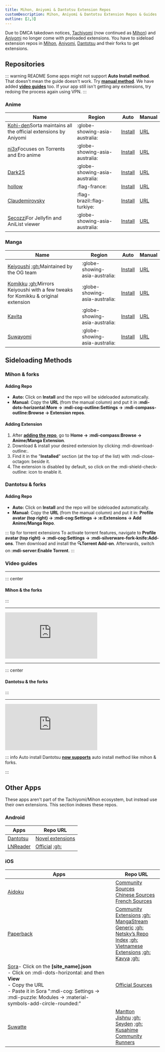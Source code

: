 ```yaml
---
title: Mihon, Aniyomi & Dantotsu Extension Repos
customDescription: Mihon, Aniyomi & Dantotsu Extension Repos & Guides
outline: [2,3]
---
```


<GradientCard title="Extension Repos" description="Mihon, Aniyomi & Dantotsu Extension Repos & Guides" theme="turquoise" variant="thin"/>

Due to DMCA takedown notices, [Tachiyomi](https://tachiyomi.org/) (now continued as [Mihon](https://mihon.app/)) and [Aniyomi](https://aniyomi.org/) no longer come with preloaded extensions. You have to sideload extension repos in [Mihon](https://mihon.app/), [Aniyomi](https://aniyomi.org/), [Dantotsu](https://dantotsuapp.netlify.app/) and their forks to get extensions.

## Repositories

::: warning README
Some apps might not support **Auto Install method**. That doesn't mean the guide doesn't work. Try [**manual method**](#adding-repo). We have added [**video guides**](#video-guides) too. If your app still isn't getting any extensions, try redoing the process again using VPN.
:::

### Anime

| Name | Region | Auto | Manual |
| - | - | - | - |
| [Kohi-den](https://github.com/Kohi-den/extensions)<tooltip>Sorta maintains all the official extensions by Aniyomi</tooltip> | :globe-showing-asia-australia: | [Install](aniyomi://add-repo?url=https://raw.githubusercontent.com/Kohi-den/extensions/main/index.min.json) | [URL](https://raw.githubusercontent.com/Kohi-den/extensions/main/index.min.json) |
| [ni3x](https://github.com/ni3x/aniyomi-extensions)<tooltip>Focuses on Torrents and Ero anime</tooltip> | :globe-showing-asia-australia: | [Install](aniyomi://add-repo?url=https://raw.githubusercontent.com/ni3x/aniyomi-extensions/repo/index.min.json) | [URL](https://raw.githubusercontent.com/ni3x/aniyomi-extensions/repo/index.min.json) |
| [Dark25](https://github.com/Dark25/aniyomi-extensions) | :globe-showing-asia-australia: | [Install](aniyomi://add-repo?url=https://raw.githubusercontent.com/Dark25/aniyomi-extensions/repo/index.min.json) | [URL](https://raw.githubusercontent.com/Dark25/aniyomi-extensions/repo/index.min.json) |
| [hollow](https://codeberg.org/hollow/aniyomi-extensions-fr) | :flag-france: | [Install](aniyomi://add-repo?url=https://codeberg.org/hollow/aniyomi-extensions-fr/media/branch/repo/index.min.json) | [URL](https://codeberg.org/hollow/aniyomi-extensions-fr/media/branch/repo/index.min.json) |
| [Claudemirovsky](https://github.com/Claudemirovsky/cursedyomi-extensions) | :flag-brazil::flag-turkiye: | [Install](aniyomi://add-repo?url=https://raw.githubusercontent.com/Claudemirovsky/cursedyomi-extensions/repo/index.min.json) | [URL](https://raw.githubusercontent.com/Claudemirovsky/cursedyomi-extensions/repo/index.min.json) |
| [Secozzi](https://github.com/Secozzi/aniyomi-extensions)<tooltip>For Jellyfin and AniList viewer</tooltip> | :globe-showing-asia-australia: | [Install](aniyomi://add-repo?url=https://raw.githubusercontent.com/Secozzi/aniyomi-extensions/refs/heads/repo/index.min.json) | [URL](https://raw.githubusercontent.com/Secozzi/aniyomi-extensions/refs/heads/repo/index.min.json) |

### Manga
| Name | Region | Auto | Manual |
| - | - | - | - |
| [Keiyoushi](https://keiyoushi.github.io/) [:gh:](https://github.com/keiyoushi/extensions)<tooltip>Maintained by the OG team</tooltip> | :globe-showing-asia-australia: | [Install](tachiyomi://add-repo?url=https://raw.githubusercontent.com/keiyoushi/extensions/repo/index.min.json) | [URL](https://raw.githubusercontent.com/keiyoushi/extensions/repo/index.min.json) |
| [Komikku](https://komikku-app.github.io/) [:gh:](https://github.com/komikku-app/komikku-extensions)<tooltip>Mirrors Keiyoushi with a few tweaks for Komikku & original extension</tooltip> | :globe-showing-asia-australia: | [Install](tachiyomi://add-repo?url=https://raw.githubusercontent.com/komikku-app/extensions/repo/index.min.json) | [URL](https://raw.githubusercontent.com/komikku-app/extensions/repo/index.min.json) |
| [Kavita](https://github.com/Kareadita/tach-extension/) | :globe-showing-asia-australia: | [Install](tachiyomi://add-repo?url=https://raw.githubusercontent.com/Kareadita/tach-extension/repo/index.min.json) | [URL](https://raw.githubusercontent.com/Kareadita/tach-extension/repo/index.min.json) |
| [Suwayomi](https://github.com/Suwayomi/tachiyomi-extension) | :globe-showing-asia-australia: | [Install](tachiyomi://add-repo?url=https://raw.githubusercontent.com/Suwayomi/tachiyomi-extension/repo/index.min.json) | [URL](https://raw.githubusercontent.com/Suwayomi/tachiyomi-extension/repo/index.min.json) |



## Sideloading Methods

### Mihon & forks

#### Adding Repo
- **Auto:** Click on **Install** and the repo will be sideloaded automatically.
- **Manual:** Copy the **URL** (from the manual column) and put it in **:mdi-dots-horizontal:More -> :mdi-cog-outline:Settings -> :mdi-compass-outline:Browse -> Extension repos**.

#### Adding Extension
1. After [**adding the repo**](#adding-repo), go to **Home -> :mdi-compass:Browse -> Anime/Manga Extension**.
2. Download & install your desired extension by clicking :mdi-download-outline:.
3. Find it in the "**Installed**" section (at the top of the list) with :mdi-close-octagon: beside it.
4. The extension is disabled by default, so click on the :mdi-shield-check-outline: icon to enable it.

### Dantotsu & forks

#### Adding Repo
- **Auto:** Click on **Install** and the repo will be sideloaded automatically.
- **Manual:** Copy the **URL** (from the manual column) and put it in: **Profile avatar (top right) -> :mdi-cog:Settings -> :e:Extensions -> Add Anime/Manga Repo**.

::: tip for torrent extensions
To activate torrent features, navigate to **Profile avatar (top right) -> :mdi-cog:Settings -> :mdi-silverware-fork-knife:Add-ons**. Then download and install the **:mag:Torrent Add-on**. Afterwards, switch on **:mdi-server:Enable Torrent**.
:::


### Video guides

___

::: center
#### **Mihon & the forks**
:::
___

<div class="video_wrapper"><iframe src="https://www.youtube.com/embed/wemPCkUCyxo" frameborder="0" allowfullscreen></iframe></div>

___

::: center
#### **Dantotsu & the forks**
:::
___

<div class="video_wrapper"><iframe src="https://www.youtube.com/embed/dubXV-R9lUM" frameborder="0" allowfullscreen></iframe></div>

::: info Auto install
Dantotsu [**now supports**](https://github.com/rebelonion/Dantotsu/pull/558/commits/38d68a79761b59f6a5a6cbb7380cfdb99a82b21b) auto install method like mihon & forks.

:::

## Other Apps
These apps aren't part of the Tachiyomi/Mihon ecosystem, but instead use their own extensions. This section indexes these repos.

### Android

| Apps | Repo URL |
|-|-|
| [Dantotsu](https://github.com/rebelonion/Dantotsu) | [Novel extensions](https://github.com/dannovels/novel-extensions) |
| [LNReader](https://lnreader.github.io/) | [Official](https://lnreader.github.io/plugins) [:gh:](https://github.com/LNReader/lnreader-plugins) |


### iOS

| Apps | Repo URL |
|-|-|
| [Aidoku](https://aidoku.app/) | [Community Sources](https://github.com/Skittyblock/aidoku-community-sources) <br> [Chinese Sources](https://github.com/suiyuran/aidoku-zh-sources) <br> [French Sources](https://github.com/Moomooo95/aidoku-french-sources) |
| [Paperback](https://paperback.moe/) | [Community Extensions](https://thenetsky.github.io/community-extensions/0.8/) [:gh:](https://github.com/TheNetsky/community-extensions)  <br> [MangaStream Generic](https://seyden.github.io/extensions-generic-0.8/mangastream/) [:gh:](https://github.com/Seyden/extensions-generic-0.8) <br> [Netsky’s Repo Index](https://thenetsky.github.io/netskys-extensions/) [:gh:](https://github.com/TheNetsky/netskys-extensions) <br> [Vietnamese Extensions](https://huynlx.github.io/Extensions-Viet/) [:gh:](https://github.com/huynlx/Extensions-Viet) <br> [Kavya](https://ack72.github.io/kavya-paperback/) [:gh:](https://github.com/ACK72/kavya-paperback) |
| [Sora](https://github.com/cranci1/Sora)<tooltip>- Click on the **[site_name].json**<br>- Click on :mdi-dots-horizontal: and then **View**<br>- Copy the URL<br>- Paste it in Sora ":mdi-cog: Settings -> :mdi-puzzle: Modules -> :material-symbols-add-circle-rounded:"</tooltip> | [Official Sources](https://github.com/bshar1865/MFS) |
| [Suwatte](https://www.suwatte.app/) | [Mantton](https://aegir.mantton.com/) <br> [Jishnu](https://jishnusen.github.io/SuwatteSources/) [:gh:](https://github.com/jishnusen/SuwatteSources) <br> [Seyden](https://seyden.github.io/extensions-suwatte-generic-6.0/generic/) [:gh:](https://github.com/Seyden/extensions-suwatte-generic-6.0/tree/generic) <br> [Kusahime](https://sources.kusahi.me/) <br> [Community Runners](https://community.suwatte.app/) |
